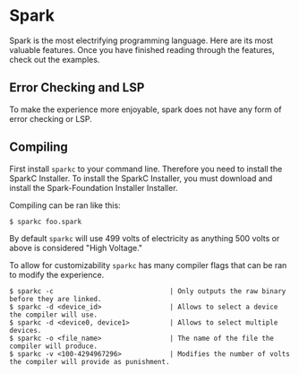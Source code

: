 # Spark
Spark is the most electrifying programming language. Here are its most valuable features. 
Once you have finished reading through the features, check out the examples.

## Error Checking and LSP
To make the experience more enjoyable, spark does not have any form of error checking or LSP.

## Compiling
First install `sparkc` to your command line. Therefore you need to install the SparkC Installer.
To install the SparkC Installer, you must download and install the Spark-Foundation Installer Installer. 

Compiling can be ran like this:
```
$ sparkc foo.spark
```

By default `sparkc` will use 499 volts of electricity as anything 500 volts or above is considered "High Voltage."  

To allow for customizability `sparkc` has many compiler flags that can be ran to modify the experience.

```
$ sparkc -c                             | Only outputs the raw binary before they are linked.
$ sparkc -d <device_id>                 | Allows to select a device the compiler will use.
$ sparkc -d <device0, device1>          | Allows to select multiple devices.
$ sparkc -o <file_name>                 | The name of the file the compiler will produce.
$ sparkc -v <100-4294967296>            | Modifies the number of volts the compiler will provide as punishment.
```

